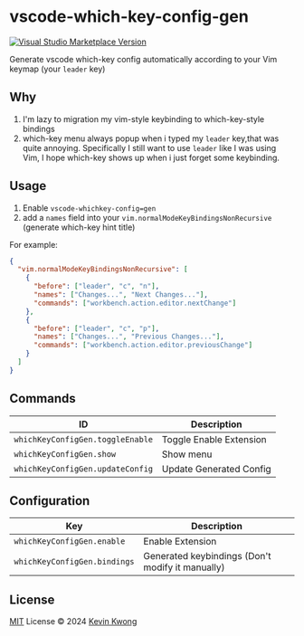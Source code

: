 # vscode-which-key-config-gen

<a href="https://marketplace.visualstudio.com/items?itemName=kvoon.which-key-config-gen" target="__blank"><img src="https://img.shields.io/visual-studio-marketplace/v/antfu.ext-name.svg?color=eee&amp;label=VS%20Code%20Marketplace&logo=visual-studio-code" alt="Visual Studio Marketplace Version" /></a>

Generate vscode which-key config automatically according to your Vim keymap (your `leader` key)

## Why

1. I'm lazy to migration my vim-style keybinding to which-key-style bindings
2. which-key menu always popup when i typed my `leader` key,that was quite annoying. Specifically I still want to use `leader` like I was using Vim, I hope which-key shows up when i just forget some keybinding.

## Usage

1. Enable `vscode-whichkey-config=gen`
2. add a `names` field into your `vim.normalModeKeyBindingsNonRecursive` (generate which-key hint title)

For example:

```json
{
  "vim.normalModeKeyBindingsNonRecursive": [
    {
      "before": ["leader", "c", "n"],
      "names": ["Changes...", "Next Changes..."],
      "commands": ["workbench.action.editor.nextChange"]
    },
    {
      "before": ["leader", "c", "p"],
      "names": ["Changes...", "Previous Changes..."],
      "commands": ["workbench.action.editor.previousChange"]
    }
  ]
}
```

## Commands

| ID                               | Description             |
| -------------------------------- | ----------------------- |
| `whichKeyConfigGen.toggleEnable` | Toggle Enable Extension |
| `whichKeyConfigGen.show`         | Show menu               |
| `whichKeyConfigGen.updateConfig` | Update Generated Config |

## Configuration

| Key                          | Description                                      |
| ---------------------------- | ------------------------------------------------ |
| `whichKeyConfigGen.enable`   | Enable Extension                                 |
| `whichKeyConfigGen.bindings` | Generated keybindings (Don't modify it manually) |

## License

[MIT](./LICENSE) License © 2024 [Kevin Kwong](https://github.com/kvoon3)
